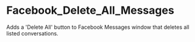 Facebook_Delete_All_Messages
=============================

Adds a 'Delete All' button to Facebook Messages window that deletes all listed conversations.

